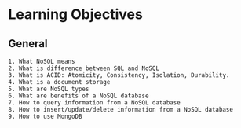 # Learning Objectives

## General
	1. What NoSQL means
	2. What is difference between SQL and NoSQL
	3. What is ACID: Atomicity, Consistency, Isolation, Durability.
	4. What is a document storage
	5. What are NoSQL types
	6. What are benefits of a NoSQL database
	7. How to query information from a NoSQL database
	8. How to insert/update/delete information from a NoSQL database
	9. How to use MongoDB
